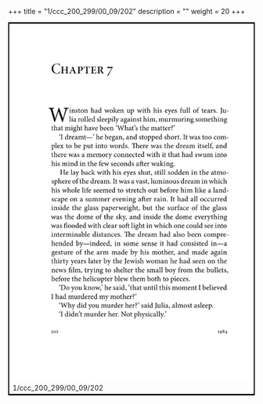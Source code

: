 +++
title = "1/ccc_200_299/00_09/202"
description = ""
weight = 20
+++

<table style="border:2px solid black;max-width:800px;max-height:800px;" 
><tr><td><img class="center-fit-jpg"
src="/jpg_/out_jpg_1984__202.jpg"  >1/ccc_200_299/00_09/202</img></td></tr></table>